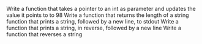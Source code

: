 Write a function that takes a pointer to an int as parameter and updates the value it points to to 98
Write a function that returns the length of a string
function that prints a string, followed by a new line, to stdout
Write a function that prints a string, in reverse, followed by a new line
Write a function that reverses a string
